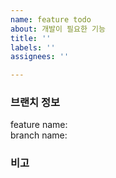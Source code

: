 ```yaml
---
name: feature todo
about: 개발이 필요한 기능
title: ''
labels: ''
assignees: ''

---
```


### 브랜치 정보

feature name:  
branch name:

### 비고
